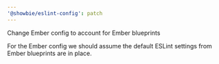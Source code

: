 ```yaml
---
'@showbie/eslint-config': patch
---
```


Change Ember config to account for Ember blueprints

For the Ember config we should assume the default ESLint settings from
Ember blueprints are in place.
